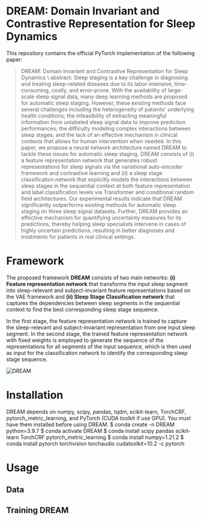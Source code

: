 # DREAM: Domain Invariant and Contrastive Representation for Sleep Dynamics
This repository contains the official PyTorch implementation of the following paper: 

> DREAM: Domain Invariant and Contrastive Representation for Sleep Dynamics \\
> abstract: 
> Sleep staging is a key challenge in diagnosing and treating sleep-related diseases due to its labor-intensive, time-consuming, costly, and error-prone. With the availability of large-scale sleep signal data, many deep learning methods are proposed for automatic sleep staging. However, these existing methods face several challenges including the heterogeneity of patients' underlying health conditions; the infeasibility of extracting meaningful information from unlabeled sleep signal data to improve prediction performances; the difficulty modeling complex interactions between sleep stages; and the lack of an effective mechanism in clinical contexts that allows for human intervention when needed. In this paper, we propose a neural network architecture named DREAM to tackle these issues for automatic sleep staging. DREAM consists of (i) a feature representation network that generates robust representations for sleep signals via the variational auto-encoder framework and contrastive learning and (ii) a sleep stage classification network that explicitly models the interactions between sleep stages in the sequential context at both feature representation and label classification levels via Transformer and conditional random field architectures. Our experimental results indicate that DREAM significantly outperforms existing methods for automatic sleep staging on three sleep signal datasets. Further, DREAM provides an effective mechanism for quantifying uncertainty measures for its predictions, thereby helping sleep specialists intervene in cases of highly uncertain predictions, resulting in better diagnoses and treatments for patients in real clinical settings.

# Framework

The proposed framework **DREAM** consists of two main networks: **(i) Feature representation network** that transforms the input sleep segment into sleep-relevant and subject-invariant feature representations based on the VAE framework and **(ii) Sleep Stage Classification network** that captures the dependencies between sleep segments in the sequential context to find the best corresponding sleep stage sequence. 

In the first stage, the feature representation network is trained to capture the sleep-relevant and subject-invariant representation from one input sleep segment. In the second stage, the trained feature representation network with fixed weights is employed to generate the sequence of the representations for all segments of the input sequence, which is then used as input for the classification network to identify the corresponding sleep stage sequence.

![DREAM](https://user-images.githubusercontent.com/107287907/173477720-540c4f92-54c5-42a5-a4ae-ff2d1cc53e93.png)

# Installation
DREAM depends on numpy, scipy, pandas, tqdm, scikit-learn, TorchCRF, pytorch_metric_learning, and PyTorch (CUDA toolkit if use GPU). You must have them installed before using DREAM.
    $ conda create -n DREAM python=3.9.7
    $ conda activate DREAM
    $ conda install scipy pandas scikit-learn TorchCRF pytorch_metric_learning
    $ conda install numpy=1.21.2
    $ conda install pytorch torchvision torchaudio cudatoolkit=10.2 -c pytorch

# Usage

## Data

##  Training DREAM

